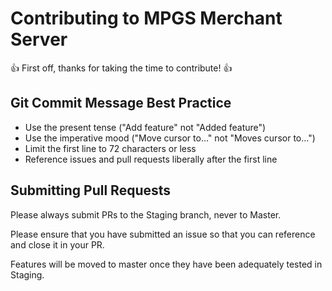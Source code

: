 # Contributing to MPGS Merchant Server

:+1: First off, thanks for taking the time to contribute! :+1:

## Git Commit Message Best Practice

- Use the present tense ("Add feature" not "Added feature")
- Use the imperative mood ("Move cursor to..." not "Moves cursor to...")
- Limit the first line to 72 characters or less
- Reference issues and pull requests liberally after the first line

## Submitting Pull Requests

Please always submit PRs to the Staging branch, never to Master.

Please ensure that you have submitted an issue so that you can reference and close it in your PR.

Features will be moved to master once they have been adequately tested in Staging.
